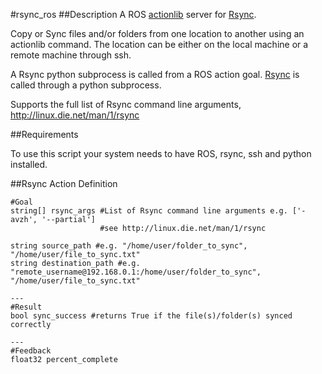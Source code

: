 #rsync_ros
##Description
A ROS [actionlib](http://wiki.ros.org/actionlib) server for [Rsync](https://en.wikipedia.org/wiki/Rsync).

Copy or Sync files and/or folders from one location to another using an actionlib command. 
The location can be either on the local machine or a remote machine through ssh.

A Rsync python subprocess is called from a ROS action goal.
[Rsync](https://en.wikipedia.org/wiki/Rsync) is called through a python subprocess.

Supports the full list of Rsync command line arguments, http://linux.die.net/man/1/rsync

##Requirements

To use this script your system needs to have ROS, rsync, ssh and python installed.

##Rsync Action Definition
```
#Goal
string[] rsync_args #List of Rsync command line arguments e.g. ['-avzh', '--partial']
                    #see http://linux.die.net/man/1/rsync
                    
string source_path #e.g. "/home/user/folder_to_sync", "/home/user/file_to_sync.txt"
string destination_path #e.g. "remote_username@192.168.0.1:/home/user/folder_to_sync", "/home/user/file_to_sync.txt"

---
#Result
bool sync_success #returns True if the file(s)/folder(s) synced correctly

---
#Feedback
float32 percent_complete
```
